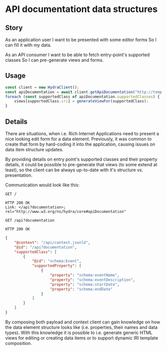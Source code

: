 ﻿# API documentationt data structures

## Story

As an application user
I want to be presented with some editor forms
So I can fill it with my data.

As an API consumer
I want to be able to fetch entry-point's supported classes
So I can pre-generate views and forms.


## Usage

```javascript
const client = new HydraClient();
const apiDocumentation = await client.getApiDocumentation("http://temp.uri/");
foreach (const supportedClass of apiDocumentation.supportedClasses) {
    views[supportedClass.iri] = generateViewFor(supportedClass);
}
```


## Details

There are situations, when i.e. Rich Internet Applications need to present a 
nice looking edit form for a data element. Previously, it was common to create 
that form by hard-coding it into the application, causing issues on data item 
structure updates.

By providing details on entry point's supported classes and their property details, 
it could be possible to pre-generate that views (to some extend at least), so the 
client can be always up-to-date with it's structure vs. presentation.

Communication would look like this:

```http
GET /
```

```http
HTTP 200 OK
Link: </api?documentation>; rel="http://www.w3.org/ns/hydra/core#apiDocumentation"
```

```http
GET /api?documentation
```

```http
HTTP 200 OK
```

```json
{
    "@context": "/api/context.jsonld",
    "@id": "/api?documentation",
    "supportedClass": [
        {
            "@id": "schema:Event",
            "supportedProperty": [
                {
                    "property": "schema:eventName",
                    "property": "schema:eventDescription",
                    "property": "schema:startDate",
                    "property": "schema:endDate"
                }
            ]
        }
    ]
}
```

By composing both payload and context client can gain knowledge on how the data 
element structure looks like (i.e. properties, their names and data types).
With this knowledge it is possible to i.e. generate generic HTML views for 
editing or creating data items or to support dynamic IRI template composition.
